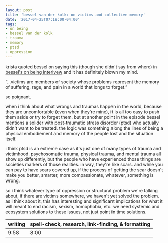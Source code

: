 ```yaml
---
layout: post
title: 'bessel van der kolk: on victims and collective memory'
date: '2017-04-25T07:19:00-04:00'
tags:
- on being
- bessel van der kolk
- trauma
- memory
- ptsd
- oppression
--- 
```


krista quoted bessel on saying this (though she didn't say from where) in [bessel's on being interivew][interview] and it has definitely blown my mind. 

“...victims are members of society whose problems represent the memory of suffering, rage, and pain in a world that longs to forget.”

so poignant. 

when i think about what wrongs and traumas happen in the world, because they are uncomfortable (even when they're mine), it is all too easy to push them aside or try to forget them.  but at another point in the episode bessel mentions a solider with post-traumatic stress disorder (ptsd) who actually didn't want to be treated. the logic was something along the lines of being a physical embodiement and memory of the people lost and the situation itself. 

i think ptsd is an extreme case as it's just one of many types of trauma and victimhood. psychosomatic trauma, physical trauma, and mental trauma all show up differently, but the people who have experienced those things are societies markers of those realities. in way, they're like scars. and while you can pay to have scars covered up, if the process of getting the scar doesn't make you better, smarter, more compassionate, whatever, something is wrong. 

so i think whatever type of oppression or structural problem we're talking about, if there are victims somewhere, we haven't yet solved the problem. as i think about it, this has interesting and significant implications for what it will meant to end racism, sexism, homophobia, etc. we need systemic and ecosystem solutions to these issues, not just point in time solutions.

[interview]: https://onbeing.org/programs/bessel-van-der-kolk-how-trauma-lodges-in-the-body/


<table>
	<thead>
		<tr>
			<th>writing</th>
			<th>spell-check, research, link-finding, & formatting</th>
		</tr>
	</thead>
	<tbody>
		<tr>
			<td>9:58</td>
			<td>8:00</td>
		</tr>
	</tbody>
</table>